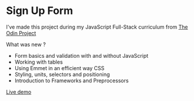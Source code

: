 # Sign Up Form

I've made this project during my JavaScript Full-Stack curriculum from <a href="https://www.theodinproject.com/lessons/node-path-intermediate-html-and-css-sign-up-form">The Odin Project</a>

What was new ?

- Form basics and validation with and without JavaScript
- Working with tables
- Using Emmet in an efficient way
  CSS
- Styling, units, selectors and positioning
- Introduction to Frameworks and Preprocessors

<a href="https://polar0.github.io/sign-up-form/">Live demo</a>
